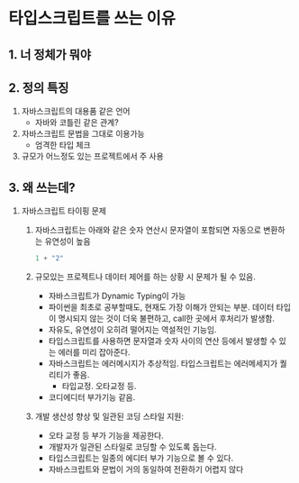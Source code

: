 # 타입스크립트를 쓰는 이유

## 1. 너 정체가 뭐야

## 2. 정의 특징

1. 자바스크립트의 대용품 같은 언어
   - 자바와 코틀린 같은 관계?
2. 자바스크립트 문법을 그대로 이용가능
   - 엄격한 타입 체크
3. 규모가 어느정도 있는 프로젝트에서 주 사용

## 3. 왜 쓰는데?

1. 자바스크립트 타이핑 문제
   1. 자바스크립트는 아래와 같은 숫자 연산시 문자열이 포함되면 자동으로 변환하는 유연성이 높음

        ```javascript
        1 + "2"
        ```

   2. 규모있는 프로젝트나 데이터 제어를 하는 상황 시 문제가 될 수 있음.
      - 자바스크립트가 Dynamic Typing이 가능
      - 파이썬을 최초로 공부할때도, 현재도 가장 이해가 안되는 부분. 데이터 타입이 명시되지 않는 것이 더욱 불편하고, call한 곳에서 후처리가 발생함.
      - 자유도, 유연성이 오히려 떨어지는 역설적인 기능임.
      - 타입스크립트를 사용하면 문자열과 숫자 사이의 연산 등에서 발생할 수 있는 에러를 미리 잡아준다.
      - 자바스크립트는 에러메시지가 추상적임. 타입스크립트는 에러메세지가 퀄리티가 좋음.
        - 타입교정. 오타교정 등.
      - 코디에디터 부가기능 같음.

   3. 개발 생산성 향상 및 일관된 코딩 스타일 지원:
        - 오타 교정 등 부가 기능을 제공한다.
        - 개발자가 일관된 스타일로 코딩할 수 있도록 돕는다.
        - 타입스크립트는 일종의 에디터 부가 기능으로 볼 수 있다.
        - 자바스크립트와 문법이 거의 동일하여 전환하기 어렵지 않다
